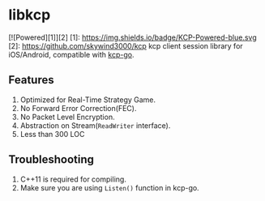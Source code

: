 # libkcp
[![Powered][1]][2]
[1]: https://img.shields.io/badge/KCP-Powered-blue.svg
[2]: https://github.com/skywind3000/kcp
kcp client session library for iOS/Android, compatible with [kcp-go](https://github.com/xtaci/kcp-go).

## Features
1. Optimized for Real-Time Strategy Game.
2. No Forward Error Correction(FEC).
3. No Packet Level Encryption.
4. Abstraction on Stream(```ReadWriter``` interface).
5. Less than 300 LOC

## Troubleshooting
1. C++11 is required for compiling.
2. Make sure you are using ```Listen()``` function in kcp-go.
